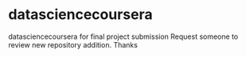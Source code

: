 # datasciencecoursera
datasciencecoursera for final project submission
Request someone to review new repository addition.
Thanks
